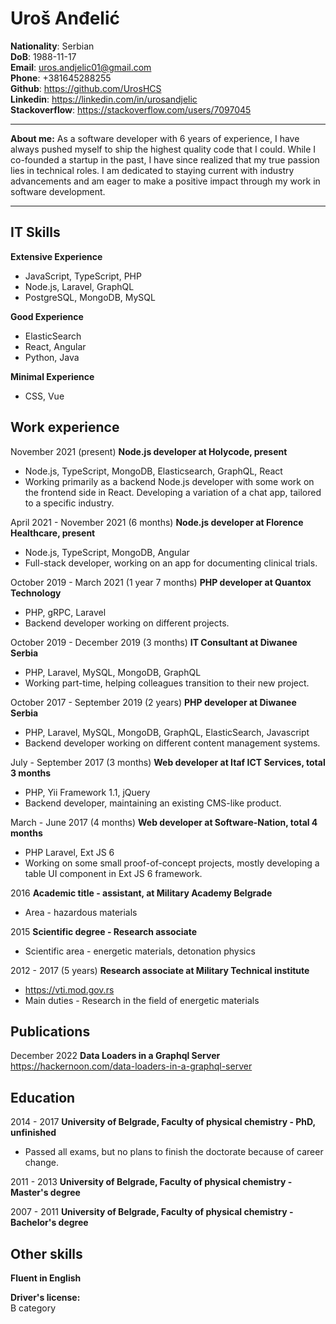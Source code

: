 Uroš Anđelić
=
**Nationality**: Serbian  
**DoB**: 1988-11-17  
**Email**: uros.andjelic01@gmail.com  
**Phone**: +381645288255  
**Github**: https://github.com/UrosHCS  
**Linkedin**: https://linkedin.com/in/urosandjelic  
**Stackoverflow**: https://stackoverflow.com/users/7097045  

***
**About me:**
As a software developer with 6 years of experience, I have always pushed myself to ship the highest quality code that I could. While I co-founded a startup in the past, I have since realized that my true passion lies in technical roles. I am dedicated to staying current with industry advancements and am eager to make a positive impact through my work in software development.

***
IT Skills
-----
**Extensive Experience**
- JavaScript, TypeScript, PHP
- Node.js, Laravel, GraphQL
- PostgreSQL, MongoDB, MySQL

**Good Experience**
- ElasticSearch
- React, Angular
- Python, Java

**Minimal Experience**
- CSS, Vue

Work experience
-----
November 2021 (present) **Node.js developer at Holycode, present**  
- Node.js, TypeScript, MongoDB, Elasticsearch, GraphQL, React
- Working primarily as a backend Node.js developer with some work on the frontend side in React. Developing a variation of a chat app, tailored to a specific industry.

April 2021 - November 2021 (6 months) **Node.js developer at Florence Healthcare, present**  
- Node.js, TypeScript, MongoDB, Angular
- Full-stack developer, working on an app for documenting clinical trials.

October 2019 - March 2021 (1 year 7 months) **PHP developer at Quantox Technology**  
- PHP, gRPC, Laravel
- Backend developer working on different projects.

October 2019 - December 2019 (3 months) **IT Consultant at Diwanee Serbia**  
- PHP, Laravel, MySQL, MongoDB, GraphQL
- Working part-time, helping colleagues transition to their new project.

October 2017 - September 2019 (2 years) **PHP developer at Diwanee Serbia**  
- PHP, Laravel, MySQL, MongoDB, GraphQL, ElasticSearch, Javascript  
- Backend developer working on different content management systems.

July - September 2017 (3 months) **Web developer at Itaf ICT Services, total 3 months**  
-	PHP, Yii Framework 1.1, jQuery
- Backend developer, maintaining an existing CMS-like product.

March - June 2017 (4 months) **Web developer at Software-Nation, total 4 months**  
-	PHP Laravel, Ext JS 6
- Working on some small proof-of-concept projects, mostly developing a table UI component in Ext JS 6 framework.

2016 **Academic title - assistant, at Military Academy Belgrade**  
- Area - hazardous materials  

2015 **Scientific degree - Research associate**  
- Scientific area - energetic materials, detonation physics

2012 - 2017 (5 years) **Research associate at Military Technical institute**  
- https://vti.mod.gov.rs  
- Main duties - Research in the field of energetic materials  

Publications
-----
December 2022 **Data Loaders in a Graphql Server**  
https://hackernoon.com/data-loaders-in-a-graphql-server

Education
-----
2014 - 2017 **University of Belgrade, Faculty of physical chemistry - PhD, unfinished**  
- Passed all exams, but no plans to finish the doctorate because of career change.

2011 - 2013 **University of Belgrade, Faculty of physical chemistry - Master's degree**

2007 - 2011 **University of Belgrade, Faculty of physical chemistry - Bachelor's degree**

Other skills
-----

**Fluent in English**  

**Driver's license:**  
B category  
